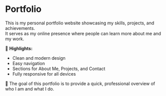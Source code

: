 # Portfolio

This is my personal portfolio website showcasing my skills, projects, and achievements.  
It serves as my online presence where people can learn more about me and my work.

🌟 **Highlights:**
- Clean and modern design
- Easy navigation
- Sections for About Me, Projects, and Contact
- Fully responsive for all devices

📌 The goal of this portfolio is to provide a quick, professional overview of who I am and what I do.
